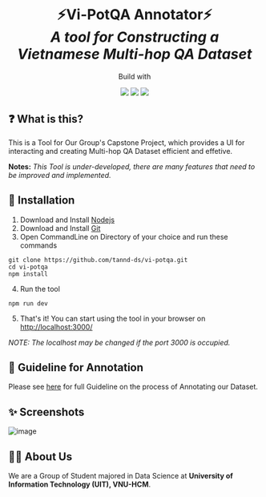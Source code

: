 <h1 align="center">⚡Vi-PotQA Annotator⚡<br><i>A tool for Constructing a Vietnamese Multi-hop QA Dataset</i></h1>

<p align="center">Build with</p>
<p align="center">
  <img src="https://img.shields.io/badge/-Vue-05122A?style=for-the-badge&logo=vue.js"/>
  <img src="https://img.shields.io/badge/-Flask-05122A?style=for-the-badge&logo=flask"/>
  <img src="https://img.shields.io/badge/-Python-05122A?style=for-the-badge&logo=python"/>
</p>

## ❓ What is this?

This is a Tool for Our Group's Capstone Project, which provides a UI for interacting and creating Multi-hop QA Dataset efficient and effetive. 

**Notes:** *This Tool is under-developed, there are many features that need to be improved and implemented.*

## 🤖 Installation

1. Download and Install [Nodejs](https://nodejs.org/en/download)
2. Download and Install [Git](https://git-scm.com/downloads)
3. Open CommandLine on Directory of your choice and run these commands
```
git clone https://github.com/tannd-ds/vi-potqa.git
cd vi-potqa
npm install
```
4. Run the tool 
```
npm run dev
```
5. That's it! You can start using the tool in your browser on [http://localhost:3000/](http://localhost:3000/)

*NOTE: The localhost may be changed if the port 3000 is occupied.*

## 📖 Guideline for Annotation

Please see [here]() for full Guideline on the process of Annotating our Dataset.

## ✨ Screenshots

![image](https://github.com/tannd-ds/vi-potqa/assets/64354200/ef6bf2f8-c3bb-4e45-9a59-a747a8cb5125)

## 🙋‍♂️ About Us

We are a Group of Student majored in Data Science at **University of Information Technology (UIT), VNU-HCM**.
